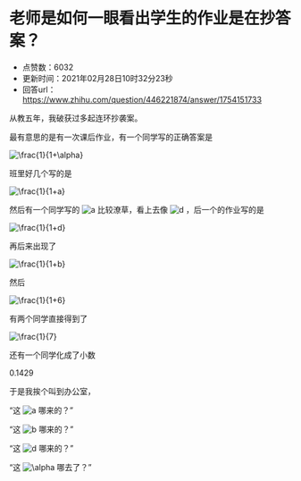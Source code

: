 # 老师是如何一眼看出学生的作业是在抄答案？
- 点赞数：6032
- 更新时间：2021年02月28日10时32分23秒
- 回答url：https://www.zhihu.com/question/446221874/answer/1754151733
<body>
 <p data-pid="3dAiYS8D">从教五年，我破获过多起连环抄袭案。</p>
 <p data-pid="_TEcJ1AZ">最有意思的是有一次课后作业，有一个同学写的正确答案是</p>
 <p data-pid="w6zGOyfc"><img src="https://www.zhihu.com/equation?tex=%5Cfrac%7B1%7D%7B1%2B%5Calpha%7D" alt="\frac{1}{1+\alpha}" eeimg="1"></p>
 <p data-pid="-lyjXZ0E">班里好几个写的是</p>
 <p data-pid="5ozBRIdq"><img src="https://www.zhihu.com/equation?tex=%5Cfrac%7B1%7D%7B1%2Ba%7D" alt="\frac{1}{1+a}" eeimg="1"></p>
 <p data-pid="5lzvADX2">然后有一个同学写的 <img src="https://www.zhihu.com/equation?tex=a" alt="a" eeimg="1"> 比较潦草，看上去像 <img src="https://www.zhihu.com/equation?tex=d" alt="d" eeimg="1"> ，后一个的作业写的是</p>
 <p data-pid="phdi6eLp"><img src="https://www.zhihu.com/equation?tex=%5Cfrac%7B1%7D%7B1%2Bd%7D" alt="\frac{1}{1+d}" eeimg="1"></p>
 <p data-pid="RKaGocey">再后来出现了</p>
 <p data-pid="XLUcuARJ"><img src="https://www.zhihu.com/equation?tex=%5Cfrac%7B1%7D%7B1%2Bb%7D" alt="\frac{1}{1+b}" eeimg="1"></p>
 <p data-pid="99uglxUF">然后</p>
 <p data-pid="THV_kwp7"><img src="https://www.zhihu.com/equation?tex=%5Cfrac%7B1%7D%7B1%2B6%7D" alt="\frac{1}{1+6}" eeimg="1"></p>
 <p data-pid="s6l3MGis">有两个同学直接得到了</p>
 <p data-pid="jBzJ3LSc"><img src="https://www.zhihu.com/equation?tex=%5Cfrac%7B1%7D%7B7%7D" alt="\frac{1}{7}" eeimg="1"></p>
 <p data-pid="MhBRVYS8">还有一个同学化成了小数</p>
 <p data-pid="3jd33wev">0.1429</p>
 <p data-pid="y9YxGd-q">于是我挨个叫到办公室，</p>
 <p data-pid="n7jnYTGe">“这 <img src="https://www.zhihu.com/equation?tex=a" alt="a" eeimg="1"> 哪来的？”</p>
 <p data-pid="Mt5B5qUb">“这 <img src="https://www.zhihu.com/equation?tex=b" alt="b" eeimg="1"> 哪来的？”</p>
 <p data-pid="smtvt4P3">“这 <img src="https://www.zhihu.com/equation?tex=d" alt="d" eeimg="1"> 哪来的？”</p>
 <p data-pid="WKNZjRVj">“这 <img src="https://www.zhihu.com/equation?tex=%5Calpha" alt="\alpha" eeimg="1"> 哪去了？”</p>
</body>